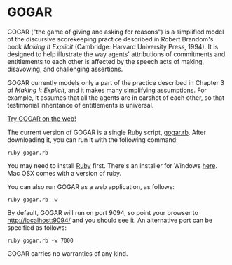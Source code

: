 # GOGAR

GOGAR ("the game of giving and asking for reasons") is a simplified
model of the discursive scorekeeping practice described in Robert
Brandom's book *Making It Explicit* (Cambridge: Harvard University
Press, 1994). It is designed to help illustrate the way agents'
attributions of commitments and entitlements to each other is
affected by the speech acts of making, disavowing, and challenging
assertions.

GOGAR currently models only a part of the practice described in
Chapter 3 of *Making It Explicit*, and it makes many simplifying
assumptions. For example, it assumes that all the agents are in
earshot of each other, so that testimonial inheritance of
entitlements is universal.

[Try GOGAR on the web!](http://johnmacfarlane.net:9094/)

The current version of GOGAR is a single Ruby script,
[gogar.rb](master/gogar.rb). After downloading it, you can run it with
the following command:

    ruby gogar.rb

You may need to install [Ruby](http://www.ruby-lang.org) first.
There's an installer for Windows
[here](http://rubyforge.org/frs/?group_id=167). Mac OSX comes
with a version of ruby.

You can also run GOGAR as a web application, as follows:

    ruby gogar.rb -w

By default, GOGAR will run on port 9094, so point your browser to
<http://localhost:9094/> and you should see it.  An alternative port
can be specified as follows:

    ruby gogar.rb -w 7000

GOGAR carries no warranties of any kind.

